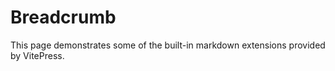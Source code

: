 # Breadcrumb

This page demonstrates some of the built-in markdown extensions provided by VitePress.